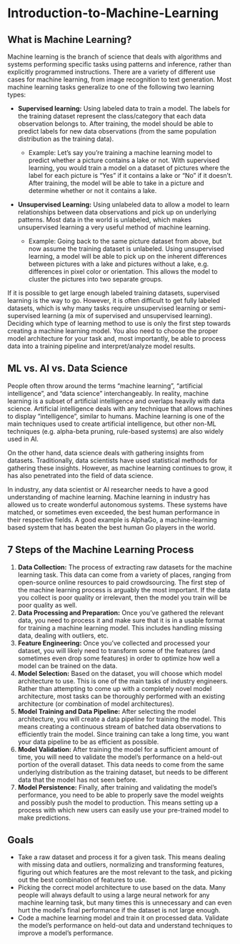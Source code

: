 # Introduction-to-Machine-Learning

## What is Machine Learning?

Machine learning is the branch of science that deals with algorithms and systems performing specific tasks using patterns and inference, rather than explicitly programmed instructions. There are a variety of different use cases for machine learning, from image recognition to text generation. Most machine learning tasks generalize to one of the following two learning types:

* **Supervised learning:** Using labeled data to train a model. The labels for the training dataset represent the class/category that each data observation belongs to. After training, the model should be able to predict labels for new data observations (from the same population distribution as the training data).
  * Example: Let’s say you’re training a machine learning model to predict whether a picture contains a lake or not. With supervised learning, you would train a model on a dataset of pictures where the label for each picture is “Yes” if it contains a lake or “No” if it doesn’t. After training, the model will be able to take in a picture and determine whether or not it contains a lake.

* **Unsupervised Learning:** Using unlabeled data to allow a model to learn relationships between data observations and pick up on underlying patterns. Most data in the world is unlabeled, which makes unsupervised learning a very useful method of machine learning.
  * Example: Going back to the same picture dataset from above, but now assume the training dataset is unlabeled. Using unsupervised learning, a model will be able to pick up on the inherent differences between pictures with a lake and pictures without a lake, e.g. differences in pixel color or orientation. This allows the model to cluster the pictures into two separate groups.

If it is possible to get large enough labeled training datasets, supervised learning is the way to go. However, it is often difficult to get fully labeled datasets, which is why many tasks require unsupervised learning or semi-supervised learning (a mix of supervised and unsupervised learning). Deciding which type of learning method to use is only the first step towards creating a machine learning model. You also need to choose the proper model architecture for your task and, most importantly, be able to process data into a training pipeline and interpret/analyze model results.

## ML vs. AI vs. Data Science

People often throw around the terms “machine learning”, “artificial intelligence”, and “data science” interchangeably. In reality, machine learning is a subset of artificial intelligence and overlaps heavily with data science. Artificial intelligence deals with any technique that allows machines to display “intelligence”, similar to humans. Machine learning is one of the main techniques used to create artificial intelligence, but other non-ML techniques (e.g. alpha-beta pruning, rule-based systems) are also widely used in AI.

On the other hand, data science deals with gathering insights from datasets. Traditionally, data scientists have used statistical methods for gathering these insights. However, as machine learning continues to grow, it has also penetrated into the field of data science.

In industry, any data scientist or AI researcher needs to have a good understanding of machine learning. Machine learning in industry has allowed us to create wonderful autonomous systems. These systems have matched, or sometimes even exceeded, the best human performance in their respective fields. A good example is AlphaGo, a machine-learning based system that has beaten the best human Go players in the world.

## 7 Steps of the Machine Learning Process

1. **Data Collection:** The process of extracting raw datasets for the machine learning task. This data can come from a variety of places, ranging from open-source online resources to paid crowdsourcing. The first step of the machine learning process is arguably the most important. If the data you collect is poor quality or irrelevant, then the model you train will be poor quality as well.
2. **Data Processing and Preparation:** Once you’ve gathered the relevant data, you need to process it and make sure that it is in a usable format for training a machine learning model. This includes handling missing data, dealing with outliers, etc.
3. **Feature Engineering:** Once you’ve collected and processed your dataset, you will likely need to transform some of the features (and sometimes even drop some features) in order to optimize how well a model can be trained on the data.
4. **Model Selection:** Based on the dataset, you will choose which model architecture to use. This is one of the main tasks of industry engineers. Rather than attempting to come up with a completely novel model architecture, most tasks can be thoroughly performed with an existing architecture (or combination of model architectures).
5. **Model Training and Data Pipeline:** After selecting the model architecture, you will create a data pipeline for training the model. This means creating a continuous stream of batched data observations to efficiently train the model. Since training can take a long time, you want your data pipeline to be as efficient as possible.
6. **Model Validation:** After training the model for a sufficient amount of time, you will need to validate the model’s performance on a held-out portion of the overall dataset. This data needs to come from the same underlying distribution as the training dataset, but needs to be different data that the model has not seen before.
7. **Model Persistence:** Finally, after training and validating the model’s performance, you need to be able to properly save the model weights and possibly push the model to production. This means setting up a process with which new users can easily use your pre-trained model to make predictions.

## Goals

* Take a raw dataset and process it for a given task. This means dealing with missing data and outliers, normalizing and transforming features, figuring out which features are the most relevant to the task, and picking out the best combination of features to use.
* Picking the correct model architecture to use based on the data. Many people will always default to using a large neural network for any machine learning task, but many times this is unnecessary and can even hurt the model’s final performance if the dataset is not large enough.
* Code a machine learning model and train it on processed data. Validate the model’s performance on held-out data and understand techniques to improve a model’s performance.
